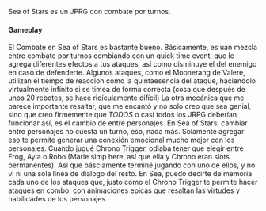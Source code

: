 Sea of Stars es un JPRG con combate por turnos.

#### Gameplay
El Combate en Sea of Stars es bastante bueno. Básicamente, es uan mezcla entre combate por turnos combiando con un quick time event, que le agrega diferentes efectos a tus ataques, así como disminuye el del enemigo en caso de defenderte. Algunos ataques, como el Moonerang de Valere, utilizan el tiempo de reaccion como la quintaesencia del ataque, haciendolo virtualmente infinito si se timea de forma correcta (cosa que después de unos 20 rebotes, se hace ridículamente difícil)
La otra mecánica que me parece importante resaltar, que me encantó y no solo creo que sea genial, sino que creo firmemente que *TODOS* o casi todos los JRPG deberían funcionar así, es el cambio de entre personajes. En Sea of Stars, cambiar entre personajes no cuesta un turno, eso, nada más. Solamente agregar eso te permite generar una conexión emocional mucho mejor con los personajes. Cuando jugué Chrono Trigger, odiaba tener que elegir entre Frog, Ayla o Robo (Marle simp here, así que ella y Chrono eran slots permanentes). Así que básciamente terminé jugando con uno de ellos, y no ví ni una sola línea de dialogo del resto. En Sea, puedo decirte de memoria cada uno de los ataques que, justo como el Chrono Trigger te permite hacer ataques en combo, con animaciones epicas que resaltan las virtudes y habilidades de los personajes.
